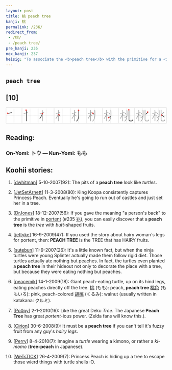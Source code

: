 ```yaml
---
layout: post
title: 桃 peach tree
kanji: 桃
permalink: /236/
redirect_from:
 - /桃/
 - /peach tree/
pre_kanji: 235
nex_kanji: 237
heisig: "To associate the <b>peach tree</b> with the primitive for a <i>portent</i>, recall the famous Japanese legend of Momotarō, the <b>Peach</b> Boy. It begins once upon a time with a fisherman and his wife who wanted badly to have a child, but none was born to them. Then one day the old man caught a giant <b>peach</b>, out of which jumped a healthy young lad whom they named <b>Peach</b> Boy. Though the boy was destined to perform heroic deeds, his birth also <i>portended</i> great misfortune (how else could he become a hero?). Thus the <i>tree</i> that is associated with a <i>portent</i> of coming evil comes to be the <b>peach tree</b>."
---
```


## `peach tree`

## [10]

<div class="stroke"><img src="../images/E6A183.png" /></div>

## Reading:

### On-Yomi: トウ &mdash; Kun-Yomi: もも

## Koohii stories:

1) [<a href="http://kanji.koohii.com/profile/dwhitman">dwhitman</a>] 5-10-2007(92): The pits of a<strong> peach tree</strong> look like <em>turtles</em>. 

2) [<a href="http://kanji.koohii.com/profile/JetSetArnett">JetSetArnett</a>] 11-3-2008(80): King Koopa consistently captures Princess Peach. Eventually he&#039;s going to run out of castles and just set her in a tree. 

3) [<a href="http://kanji.koohii.com/profile/DrJones">DrJones</a>] 18-12-2007(56): If you gave the meaning &quot;a person&#039;s back&quot; to the primitive in <a href="../235">portent</a> <span class="index">(#235 <a href="http://jisho.org/kanji/details/兆">兆</a>)</span>, you can easily discover that a<strong> peach tree</strong> is the <em>tree</em> with <em>butt</em>-shaped fruits. 

4) [<a href="http://kanji.koohii.com/profile/jettyke">jettyke</a>] 16-9-2009(47): If you used the story about hairy woman´s legs for portent, then:<strong> PEACH TREE</strong> is the TREE that has HAIRY fruits. 

5) [<a href="http://kanji.koohii.com/profile/sutebun">sutebun</a>] 11-9-2007(26): It&#039;s a little known fact, but when the ninja turtles were young Splinter actually made them follow rigid diet. Those turtles actually ate nothing but peaches. In fact, the turtles even planted a<strong> peach tree</strong> in their hideout not only to decorate the place with a tree, but because they were eating nothing but peaches. 

6) [<a href="http://kanji.koohii.com/profile/peacemik">peacemik</a>] 14-1-2009(18): Giant peach-eating turtle, up on its hind legs, eating peaches directly off the tree.   <a href="http://jisho.org/kanji/details/桃">桃</a>   (もも): peach,<strong> peach tree</strong>   <a href="http://jisho.org/kanji/details/桃色">桃色</a>   (ももいろ): pink, peach-colored   <a href="http://jisho.org/kanji/details/胡桃">胡桃</a>   (くるみ): walnut (usually written in katakana: クルミ). 

7) [<a href="http://kanji.koohii.com/profile/Po0py">Po0py</a>] 2-1-2010(16): Like the great Deku <em>Tree</em>. The Japanese<strong> Peach Tree</strong> has great <em>portent</em>-ious power. (Zelda fans will know this.). 

8) [<a href="http://kanji.koohii.com/profile/Cirion">Cirion</a>] 30-6-2008(9): It must be a<strong> peach tree</strong> if you can&#039;t tell it&#039;s fuzzy fruit from any guy&#039;s <em>hairy legs</em>. 

9) [<a href="http://kanji.koohii.com/profile/Perry">Perry</a>] 8-4-2010(7): Imagine a <em>turtle</em> wearing a kimono, or rather a <em>ki-momo</em> (<strong>tree-peach</strong> in Japanese). 

10) [<a href="http://kanji.koohii.com/profile/WeTsTICK">WeTsTICK</a>] 26-4-2009(7): Princess Peach is hiding up a tree to escape those wierd things with turtle shells :O. 

